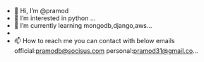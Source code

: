 - 👋 Hi, I’m @pramod
- 👀 I’m interested in python  ...
- 🌱 I’m currently learning mongodb,django,aws...
-
- 📫 How to reach me 
you can contact with below emails
official:pramodb@socisus.com
personal:pramod31@gmail.co...

<!---
pramodsocius/pramodsocius is a ✨ special ✨ repository because its `README.md` (this file) appears on your GitHub profile.
You can click the Preview link to take a look at your changes.
--->
